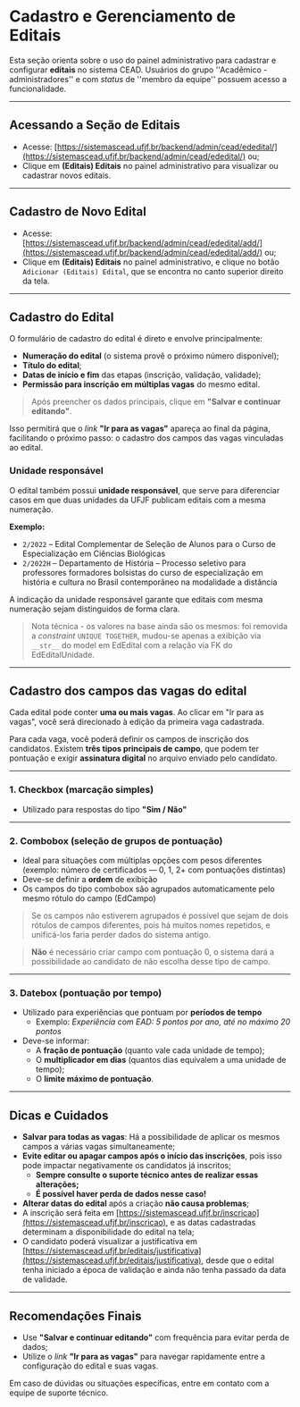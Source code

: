 # Cadastro e Gerenciamento de Editais

Esta seção orienta sobre o uso do painel administrativo para cadastrar e configurar **editais** no sistema CEAD. Usuários do grupo ''Acadêmico - administradores'' e com _status_ de ''membro da equipe'' possuem acesso a funcionalidade.

---

## Acessando a Seção de Editais

-   Acesse: [https://sistemascead.ufjf.br/backend/admin/cead/ededital/](https://sistemascead.ufjf.br/backend/admin/cead/ededital/) ou;
-   Clique em **(Editais) Editais** no painel administrativo para visualizar ou cadastrar novos editais.

---

## Cadastro de Novo Edital

-   Acesse: [https://sistemascead.ufjf.br/backend/admin/cead/ededital/add/](https://sistemascead.ufjf.br/backend/admin/cead/ededital/add/) ou;
-   Clique em **(Editais) Editais** no painel administrativo, e clique no botão `Adicionar (Editais) Edital`, que se encontra no canto superior direito da tela.

---

## Cadastro do Edital

O formulário de cadastro do edital é direto e envolve principalmente:

-   **Numeração do edital** (o sistema provê o próximo número disponível);
-   **Título do edital**;
-   **Datas de início e fim** das etapas (inscrição, validação, validade);
-   **Permissão para inscrição em múltiplas vagas** do mesmo edital.

> Após preencher os dados principais, clique em **"Salvar e continuar editando"**.

Isso permitirá que o _link_ **"Ir para as vagas"** apareça ao final da página, facilitando o próximo passo: o cadastro dos campos das vagas vinculadas ao edital.

### Unidade responsável

O edital também possui **unidade responsável**, que serve para diferenciar casos em que duas unidades da UFJF publicam editais com a mesma numeração.

**Exemplo:**

-   `2/2022` – Edital Complementar de Seleção de Alunos para o Curso de Especialização em Ciências Biológicas
-   `2/2022H` – Departamento de História – Processo seletivo para professores formadores bolsistas do curso de especialização em história e cultura no Brasil contemporâneo na modalidade a distância

A indicação da unidade responsável garante que editais com mesma numeração sejam distinguidos de forma clara.

> Nota técnica - os valores na base ainda são os mesmos: foi removida a _constraint_ `UNIQUE TOGETHER`, mudou-se apenas a exibição via `__str__` do model em EdEdital com a relação via FK do EdEditalUnidade.

---

## Cadastro dos campos das vagas do edital

Cada edital pode conter **uma ou mais vagas**. Ao clicar em "Ir para as vagas", você será direcionado à edição da primeira vaga cadastrada.

Para cada vaga, você poderá definir os campos de inscrição dos candidatos. Existem **três tipos principais de campo**, que podem ter pontuação e exigir **assinatura digital** no arquivo enviado pelo candidato.

---

### 1. Checkbox (marcação simples)

-   Utilizado para respostas do tipo **"Sim / Não"**

---

### 2. Combobox (seleção de grupos de pontuação)

-   Ideal para situações com múltiplas opções com pesos diferentes  
    (exemplo: número de certificados — 0, 1, 2+ com pontuações distintas)
-   Deve-se definir a **ordem** de exibição
-   Os campos do tipo combobox são agrupados automaticamente pelo mesmo rótulo do campo (EdCampo)

> Se os campos não estiverem agrupados é possível que sejam de dois rótulos de campos diferentes, pois há muitos nomes repetidos, e unificá-los faria perder dados do sistema antigo.

> **Não** é necessário criar campo com pontuação 0, o sistema dará a possibilidade ao candidato de não escolha desse tipo de campo.

---

### 3. Datebox (pontuação por tempo)

-   Utilizado para experiências que pontuam por **períodos de tempo**
    -   Exemplo: _Experiência com EAD: 5 pontos por ano, até no máximo 20 pontos_
-   Deve-se informar:
    -   A **fração de pontuação** (quanto vale cada unidade de tempo);
    -   O **multiplicador em dias** (quantos dias equivalem a uma unidade de tempo);
    -   O **limite máximo de pontuação**.

---

## Dicas e Cuidados

-   **Salvar para todas as vagas**: Há a possibilidade de aplicar os mesmos campos a várias vagas simultaneamente;
-   **Evite editar ou apagar campos após o início das inscrições**, pois isso pode impactar negativamente os candidatos já inscritos;
    -   **Sempre consulte o suporte técnico antes de realizar essas alterações;**
    -   **É possível haver perda de dados nesse caso!**
-   **Alterar datas do edital** após a criação **não causa problemas**;
-   A inscrição será feita em [https://sistemascead.ufjf.br/inscricao](https://sistemascead.ufjf.br/inscricao), e as datas cadastradas determinam a disponibilidade do edital na tela;
-   O candidato poderá visualizar a justificativa em [https://sistemascead.ufjf.br/editais/justificativa](https://sistemascead.ufjf.br/editais/justificativa), desde que o edital tenha iniciado a época de validação e ainda não tenha passado da data de validade.

---

## Recomendações Finais

-   Use **"Salvar e continuar editando"** com frequência para evitar perda de dados;
-   Utilize o _link_ **"Ir para as vagas"** para navegar rapidamente entre a configuração do edital e suas vagas.

Em caso de dúvidas ou situações específicas, entre em contato com a equipe de suporte técnico.
